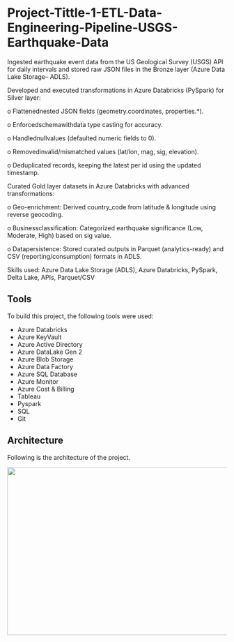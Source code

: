 # Project-Tittle-1-ETL-Data-Engineering-Pipeline-USGS-Earthquake-Data

 Ingested earthquake event data from the US Geological Survey (USGS) API for daily intervals and stored raw JSON files in the
 Bronze layer (Azure Data Lake Storage– ADLS).
 
 Developed and executed transformations in Azure Databricks (PySpark) for Silver layer:
    
 o Flattenednested JSON fields (geometry.coordinates, properties.*).
 
 o Enforcedschemawithdata type casting for accuracy.
 
 o Handlednullvalues (defaulted numeric fields to 0).
 
 o Removedinvalid/mismatched values (lat/lon, mag, sig, elevation).
 
 o Deduplicated records, keeping the latest per id using the updated timestamp.
 
 Curated Gold layer datasets in Azure Databricks with advanced transformations:
 
 o Geo-enrichment: Derived country_code from latitude & longitude using reverse geocoding.
 
 o Businessclassification: Categorized earthquake significance (Low, Moderate, High) based on sig value.
 
 o Datapersistence: Stored curated outputs in Parquet (analytics-ready) and CSV (reporting/consumption) formats in
 ADLS.
 
 Skills used: Azure Data Lake Storage (ADLS), Azure Databricks, PySpark, Delta Lake, APIs, Parquet/CSV

## Tools 

To build this project, the following tools were used:

- Azure Databricks
- Azure KeyVault
- Azure Active Directory
- Azure DataLake Gen 2
- Azure Blob Storage
- Azure Data Factory
- Azure SQL Database
- Azure Monitor
- Azure Cost & Billing
- Tableau
- Pyspark
- SQL
- Git

## Architecture

Following is the architecture of the project.

<p align='center'>
  <img src='https://github.com/waqarg2001/earthquake-etl-pipeline/blob/main/Resources/architecture.png' height=385 width=1100>
</p>  
